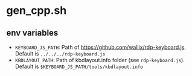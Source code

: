# gen_cpp.sh

## env variables

- `KEYBOARD_JS_PATH`: Path of https://github.com/wallix/rdp-keyboard.js. Default is `../../../rdp-keyboard.js`
- `KBDLAYOUT_PATH`: Path of kbdlayout.info folder (see `rdp-keyboard.js`). Default is `$KEYBOARD_JS_PATH/tools/kbdlayout.info`
